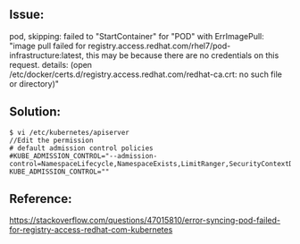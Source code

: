 
## Issue: 
<p>

pod, skipping: failed to "StartContainer" for "POD" with ErrImagePull: "image pull failed for registry.access.redhat.com/rhel7/pod-infrastructure:latest, this may be because there are no credentials on this request. details: (open /etc/docker/certs.d/registry.access.redhat.com/redhat-ca.crt: no such file or directory)"
</p>

## Solution: 

```
$ vi /etc/kubernetes/apiserver
//Edit the permission 
# default admission control policies
#KUBE_ADMISSION_CONTROL="--admission-control=NamespaceLifecycle,NamespaceExists,LimitRanger,SecurityContextDeny,ServiceAccount,ResourceQuota"
KUBE_ADMISSION_CONTROL=""
```


## Reference:

https://stackoverflow.com/questions/47015810/error-syncing-pod-failed-for-registry-access-redhat-com-kubernetes
